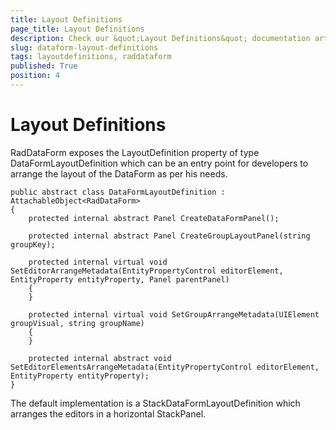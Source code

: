```yaml
---
title: Layout Definitions
page_title: Layout Definitions
description: Check our &quot;Layout Definitions&quot; documentation article for RadDataForm for UWP control.
slug: dataform-layout-definitions
tags: layoutdefinitions, raddataform
published: True
position: 4
---
```



# Layout Definitions

RadDataForm exposes the LayoutDefinition property of type DataFormLayoutDefinition which can be an entry point for developers to arrange the layout of the DataForm as per his needs.

    public abstract class DataFormLayoutDefinition : AttachableObject<RadDataForm>
    {
        protected internal abstract Panel CreateDataFormPanel();

        protected internal abstract Panel CreateGroupLayoutPanel(string groupKey);

        protected internal virtual void SetEditorArrangeMetadata(EntityPropertyControl editorElement, EntityProperty entityProperty, Panel parentPanel)
        {
        }

        protected internal virtual void SetGroupArrangeMetadata(UIElement groupVisual, string groupName)
        {
        }

        protected internal abstract void SetEditorElementsArrangeMetadata(EntityPropertyControl editorElement, EntityProperty entityProperty);
    }


The default implementation is a StackDataFormLayoutDefinition which arranges the editors in a horizontal StackPanel.
